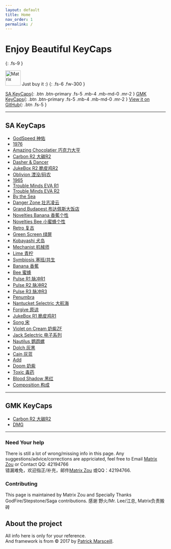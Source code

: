 ```yaml
---
layout: default
title: Home
nav_order: 1
permalink: /
---
```



# Enjoy Beautiful KeyCaps 
{: .fs-9 }

<img src="{{ 'assets/images/avatar.jpg' | relative_url }}" alt="Matrix" height="48" width="48"> Just buy it :) 
{: .fs-6 .fw-300 }

[SA KeyCaps](#sa-keycaps){: .btn .btn-primary .fs-5 .mb-4 .mb-md-0 .mr-2 } [GMK KeyCaps](#gmk-keycaps){: .btn .btn-primary .fs-5 .mb-4 .mb-md-0 .mr-2 } [View it on GitHub](https://github.com/matrixzj/matrixzj.github.io){: .btn .fs-5 }

---

## SA KeyCaps

* [GodSpeed 神佑](docs/sa-keycaps/GodSpeed/)
* [1976](docs/sa-keycaps/1976/)
* [Amazing Chocolatier 巧克力大亨](docs/sa-keycaps/Amazing-Chocolatier/)
* [Carbon R2 大碳R2](docs/sa-keycaps/Carbon-R2/)
* [Dasher & Dancer](docs/sa-keycaps/Dasher-Dancer/)
* [JukeBox R2 脆皮鸡R2](docs/sa-keycaps/JukeBox-R2/)
* [Oblivion 湮没/码农](docs/sa-keycaps/Oblivion/)  
* [1965](docs/sa-keycaps/1965/)  
* [Trouble Minds EVA R1](docs/sa-keycaps/EVA-R1/)  
* [Trouble Minds EVA R2](docs/sa-keycaps/EVA-R2/)  
* [By the Sea](docs/sa-keycaps/By-the-Sea/)  
* [Danger Zone 壮志凌云](docs/sa-keycaps/Danger-Zone/)  
* [Grand Budapest 布达佩斯大饭店](docs/sa-keycaps/Grand-Budapest/)  
* [Novelties Banana 香蕉个性](docs/sa-keycaps/Novelties-Banana/)  
* [Novelties Bee 小蜜蜂个性](docs/sa-keycaps/Novelties-Bee/)  
* [Retro 复古](docs/sa-keycaps/Retro/)  
* [Green Screen 绿屏](docs/sa-keycaps/Green-Screen/)  
* [Kobayashi 犬岛](docs/sa-keycaps/Kobayashi/)  
* [Mechanist 机械师](docs/sa-keycaps/Mechanist/)  
* [Lime 青柠](docs/sa-keycaps/Lime/)  
* [Symbiosis 塞班/共生](docs/sa-keycaps/Symbiosis/)  
* [Banana 香蕉](docs/sa-keycaps/Banana/)  
* [Bee 蜜蜂](docs/sa-keycaps/Bee/)  
* [Pulse R1 脉冲R1](docs/sa-keycaps/Pulse-R1/)  
* [Pulse R2 脉冲R2](docs/sa-keycaps/Pulse-R2/)  
* [Pulse R3 脉冲R3](docs/sa-keycaps/Pulse-R3/)  
* [Penumbra](docs/sa-keycaps/Penumbra/)  
* [Nantucket Selectric 大航海](docs/sa-keycaps/NantucketSelectric/)  
* [Forgive 原谅](docs/sa-keycaps/Forgive/)  
* [JukeBox R1 脆皮鸡R1](docs/sa-keycaps/JukeBox-R1/)
* [Song 宋](docs/sa-keycaps/Song/)
* [Violet on Cream 奶紫ZF](docs/sa-keycaps/Violet-on-Cream/)
* [Jack Selectric 电子系列](docs/sa-keycaps/Jack-Selectric/)
* [Nautilus 鹦鹉螺](docs/sa-keycaps/Nautilus/)
* [Dolch 灰黑](docs/sa-keycaps/Dolch/)
* [Cain 灰蓝](docs/sa-keycaps/Cain/)
* [Add](docs/sa-keycaps/Add/)
* [Doom 奶紫](docs/sa-keycaps/Doom/)
* [Toxic 毒药](docs/sa-keycaps/Toxic/)
* [Blood Shadow 黑红](docs/sa-keycaps/Blood-Shadow/)
* [Composition 构成](docs/sa-keycaps/Composition/)

---

## GMK KeyCaps

* [Carbon R2 大碳R2](docs/gmk-keycaps/Carbon-R2/)
* [DMG](docs/gmk-keycaps/DMG/)

---

### Need Your help

There is still a lot of wrong/missing info in this page. Any suggestions/advice/corrections are appriciated, feel free to Email <a href="mailto:matrix.zj@gmail.com">Matrix Zou</a> or Contact QQ: 42194766  
错漏难免，欢迎指正/补充，邮件<a href="mailto:matrix.zj@gmail.com">Matrix Zou</a> 或QQ：42194766.

### Contributing

This page is maintained by Matrix Zou and Specially Thanks GodFire/Stepstone/Saga contributions.
感谢 野火/Mr. Lee/江总, Matrix负责搬砖

## About the project

All info here is only for your reference.  
And framework is from &copy; 2017 by [Patrick Marsceill](http://patrickmarsceill.com).
